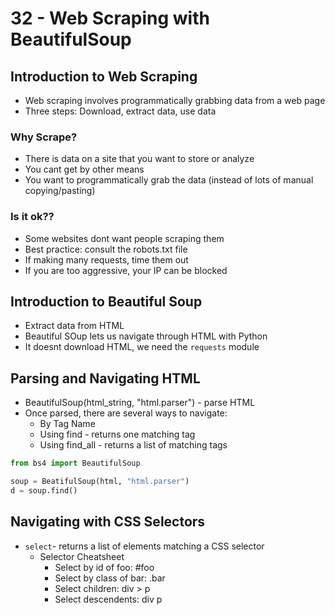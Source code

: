 # 32 - Web Scraping with BeautifulSoup

## Introduction to Web Scraping
- Web scraping involves programmatically grabbing data from a web page
- Three steps: Download, extract data, use data

### Why Scrape?
- There is data on a site that you want to store or analyze
- You cant get by other means
- You want to programmatically grab the data (instead of lots of manual copying/pasting)

### Is it ok??
- Some websites dont want people scraping them
- Best practice: consult the robots.txt file
- If making many requests, time them out
- If you are too aggressive, your IP can be blocked

## Introduction to Beautiful Soup
- Extract data from HTML
- Beautiful SOup lets us navigate through HTML with Python
- It doesnt download HTML, we need the `requests` module

## Parsing and Navigating HTML
- BeautifulSoup(html_string, "html.parser") - parse HTML
- Once parsed, there are several ways to navigate:
  - By Tag Name
  - Using find - returns one matching tag
  - Using find_all - returns a list of matching tags

```python
from bs4 import BeautifulSoup

soup = BeatifulSoup(html, "html.parser")
d = soup.find()
```

## Navigating with CSS Selectors
- `select`- returns a list of elements matching a CSS selector
  - Selector Cheatsheet
    - Select by id of foo: #foo
    - Select by class of bar: .bar
    - Select children: div > p
    - Select descendents: div p

